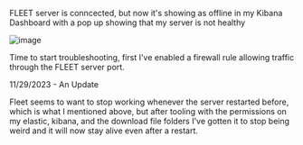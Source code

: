 FLEET server is conncected, but now it's showing as offline in my Kibana Dashboard with a pop up showing that my server is not healthy

![image](https://github.com/bananagav/ELKPi/assets/117794258/391d4cec-6e06-4843-ac68-ce6787365a15)



Time to start troubleshooting, first I've enabled a firewall rule allowing traffic through the FLEET server port. 


11/29/2023 - An Update

Fleet seems to want to stop working whenever the server restarted before, which is what I mentioned above, but after tooling with the permissions on my elastic, kibana, and the download file folders I've gotten it to stop being weird and it will now stay alive even after a restart. 

